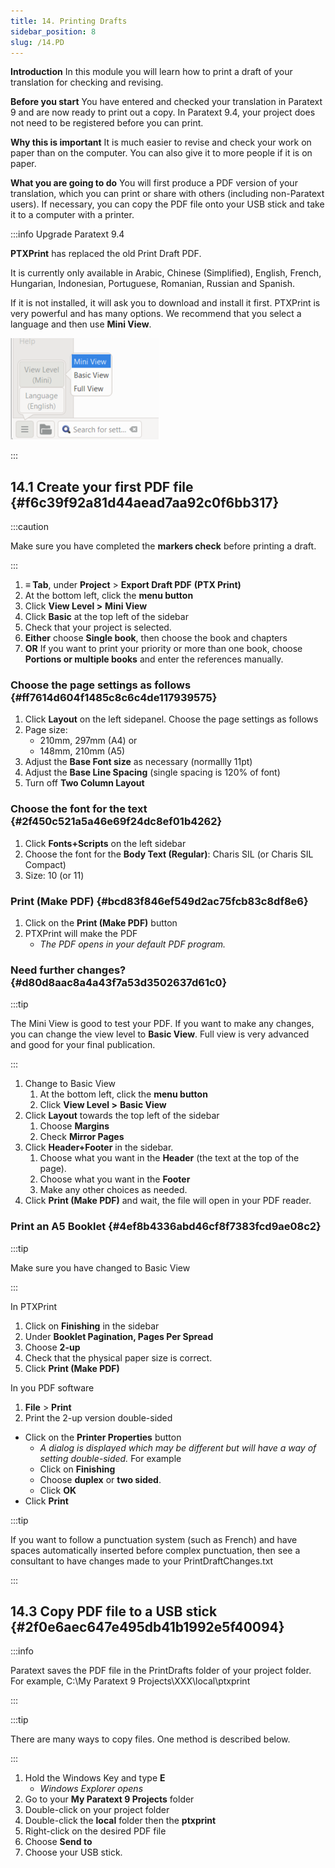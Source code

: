 ```yaml
---
title: 14. Printing Drafts
sidebar_position: 8
slug: /14.PD
---
```




**Introduction**  In this module you will learn how to print a draft of your translation for checking and revising.


**Before you start**  You have entered and checked your translation in Paratext 9 and are now ready to print out a copy. In Paratext 9.4, your project does not need to be registered before you can print.


**Why this is important**  It is much easier to revise and check your work on paper than on the computer. You can also give it to more people if it is on paper.


**What you are going to do**  You will first produce a PDF version of your translation, which you can print or share with others (including non-Paratext users). If necessary, you can copy the PDF file onto your USB stick and take it to a computer with a printer.


:::info Upgrade Paratext 9.4


<div class='notion-row'>
<div class='notion-column' style={{width: 'calc((100% - (min(32px, 4vw) * 1)) * 0.5)'}}>


**PTXPrint** has replaced the old Print Draft PDF.



It is currently only available in Arabic, Chinese (Simplified), English, French, Hungarian, Indonesian, Portuguese, Romanian, Russian and Spanish.



If it is not installed, it will ask you to download and install it first. PTXPrint is very powerful and has many options. We recommend that you select a language and then use **Mini View**.


</div><div className='notion-spacer'></div>

<div class='notion-column' style={{width: 'calc((100% - (min(32px, 4vw) * 1)) * 0.5)'}}>


![](./1156349448.png)


</div><div className='notion-spacer'></div>
</div>


:::


## 14.1 Create your first PDF file {#f6c39f92a81d44aead7aa92c0f6bb317}


:::caution

Make sure you have completed the **markers check** before printing a draft.

:::



1. **≡ Tab**, under **Project** &gt; **Export Draft PDF** **(PTX Print)**
2. At the bottom left, click the **menu button**
3. Click **View Level &gt;**  **Mini View**
4. Click **Basic** at the top left of the sidebar
5. Check that your project is selected.
6. **Either** choose **Single book**, then choose the book and chapters
7. **OR** If you want to print your priority or more than one book, choose **Portions or multiple books** and enter the references manually.

### Choose the page settings as follows {#ff7614d604f1485c8c6c4de117939575}

1. Click **Layout** on the left sidepanel. Choose the page settings as follows
2. Page size:
	- 210mm, 297mm (A4) or
	- 148mm, 210mm (A5)
3. Adjust the **Base Font size** as necessary (normallly 11pt)
4. Adjust the **Base Line Spacing** (single spacing is 120% of font)
5. Turn off **Two Column Layout**

### Choose the font for the text {#2f450c521a5a46e69f24dc8ef01b4262}

1. Click **Fonts+Scripts** on the left sidebar
2. Choose the font for the **Body Text (Regular)**: Charis SIL (or Charis SIL Compact)
3. Size: 10 (or 11)

### Print (Make PDF) {#bcd83f846ef549d2ac75fcb83c8df8e6}

1. Click on the **Print (Make PDF)** button
2. PTXPrint will make the PDF
	- _The PDF opens in your default PDF program._

### Need further changes? {#d80d8aac8a4a43f7a53d3502637d61c0}


:::tip

The Mini View is good to test your PDF. If you want to make any changes, you can change the view level to **Basic View**. Full view is very advanced and good for your final publication.

:::



1. Change to Basic View
	1. At the bottom left, click the **menu button**
	2. Click **View Level >**  **Basic View**
2. Click **Layout** towards the top left of the sidebar
	1. Choose **Margins**
	2. Check **Mirror Pages**
3. Click **Header+Footer** in the sidebar.
	1. Choose what you want in the **Header** (the text at the top of the page).
	2. Choose what you want in the **Footer**
	3. Make any other choices as needed.
4. Click **Print (Make PDF)** and wait, the file will open in your PDF reader.

### Print an A5 Booklet {#4ef8b4336abd46cf8f7383fcd9ae08c2}


:::tip

Make sure you have changed to Basic View

:::




In PTXPrint

1. Click on **Finishing** in the sidebar
2. Under **Booklet Pagination, Pages Per Spread**
3. Choose **2-up**
4. Check that the physical paper size is correct.
5. Click **Print (Make PDF)**

In you PDF software

1. **File** &gt; **Print**
2. Print the 2-up version double-sided
- Click on the **Printer Properties** button
	- _A dialog is displayed which may be different but will have a way of setting double-sided._ For example
	- Click on **Finishing**
	- Choose **duplex** or **two sided**.
	- Click **OK**
- Click **Print**

:::tip

If you want to follow a punctuation system (such as French) and have spaces automatically inserted before complex punctuation, then see a consultant to have changes made to your PrintDraftChanges.txt

:::




## 14.3 Copy PDF file to a USB stick {#2f0e6aec647e495db41b1992e5f40094}


:::info

Paratext saves the PDF file in the PrintDrafts folder of your project folder. For example, C:\My Paratext 9 Projects\XXX\local\ptxprint

:::




:::tip

There are many ways to copy files. One method is described below.

:::



1. Hold the Windows Key and type **E**
	- _Windows Explorer opens_
2. Go to your **My Paratext 9 Projects** folder
3. Double-click on your project folder
4. Double-click the **local** folder then the **ptxprint**
5. Right-click on the desired PDF file
6. Choose **Send to**
7. Choose your USB stick.
